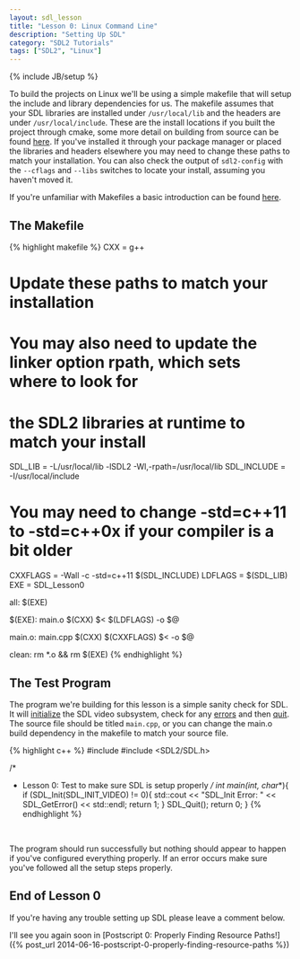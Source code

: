 ```yaml
---
layout: sdl_lesson
title: "Lesson 0: Linux Command Line"
description: "Setting Up SDL"
category: "SDL2 Tutorials"
tags: ["SDL2", "Linux"]
---
```

{% include JB/setup %}

To build the projects on Linux we'll be using a simple makefile that will setup the include and library
dependencies for us. The makefile assumes that your SDL libraries are installed under `/usr/local/lib`
and the headers are under `/usr/local/include`. These are the install locations if you built the
project through cmake, some more detail on building from source can be found [here](http://twinklebear.github.io/sdl2%20tutorials/2013/08/15/lesson-0-linux-command-line/#comment-1053605032). 
If you've installed it through your package manager or placed the libraries 
and headers elsewhere you may need to change these paths to match your installation. You can also check the output
of `sdl2-config` with the `--cflags` and `--libs` switches to locate your install, assuming you haven't moved it.

If you're unfamiliar with Makefiles a basic introduction can be found [here](http://mrbook.org/blog/tutorials/make/).

<!--more-->

The Makefile
-
{% highlight makefile %}
CXX = g++
# Update these paths to match your installation
# You may also need to update the linker option rpath, which sets where to look for
# the SDL2 libraries at runtime to match your install
SDL_LIB = -L/usr/local/lib -lSDL2 -Wl,-rpath=/usr/local/lib
SDL_INCLUDE = -I/usr/local/include
# You may need to change -std=c++11 to -std=c++0x if your compiler is a bit older
CXXFLAGS = -Wall -c -std=c++11 $(SDL_INCLUDE)
LDFLAGS = $(SDL_LIB)
EXE = SDL_Lesson0

all: $(EXE)

$(EXE): main.o
	$(CXX) $< $(LDFLAGS) -o $@

main.o: main.cpp
	$(CXX) $(CXXFLAGS) $< -o $@

clean:
	rm *.o && rm $(EXE)
{% endhighlight %}
<br />

The Test Program
-
The program we're building for this lesson is a simple sanity check for SDL. It will 
[initialize](https://wiki.libsdl.org/SDL_Init) the SDL video subsystem, check for any
[errors](https://wiki.libsdl.org/SDL_GetError) and then [quit](https://wiki.libsdl.org/SDL_Quit).
The source file should be titled `main.cpp`, or you can change the main.o build dependency
in the makefile to match your source file.

{% highlight c++ %}
#include <iostream>
#include <SDL2/SDL.h>

/*
 * Lesson 0: Test to make sure SDL is setup properly
 */
int main(int, char**){
	if (SDL_Init(SDL_INIT_VIDEO) != 0){
		std::cout << "SDL_Init Error: " << SDL_GetError() << std::endl;
		return 1;
	}
	SDL_Quit();
	return 0;
}
{% endhighlight %}
<br />

The program should run successfully but nothing should appear to happen if you've configured everything
properly. If an error occurs make sure you've followed all the setup steps properly.

End of Lesson 0
-
If you're having any trouble setting up SDL please leave a comment below.

I'll see you again soon in [Postscript 0: Properly Finding Resource Paths!]({% post_url 2014-06-16-postscript-0-properly-finding-resource-paths %})

